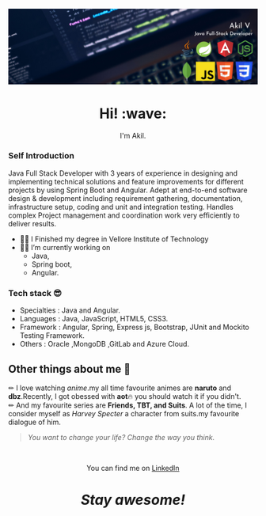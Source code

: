 <!-- you can use this template if you want to -->
![Akil's header img](/banner.png)

<h1 align='center'> Hi! :wave:</h1>
<p align='center'>I'm Akil.</p>

### Self Introduction

Java Full Stack Developer with 3 years of experience in designing and implementing technical solutions and feature improvements for different projects by using Spring Boot and Angular. Adept at end-to-end software design & development including requirement gathering, documentation, infrastructure setup, coding and unit and integration testing. Handles complex Project management and coordination work very efficiently to deliver results.
<br>

- 👨‍🎓 I Finished my degree in Vellore Institute of Technology<br>
-  👨‍💻 I’m currently working on 
   - Java,
   - Spring boot,
   - Angular.
  
  ### Tech stack 😎 
- Specialties : Java and Angular.   
- Languages   : Java, JavaScript, HTML5, CSS3.    
- Framework   : Angular, Spring, Express js, Bootstrap, JUnit and Mockito Testing Framework. 
- Others      : Oracle ,MongoDB ,GitLab and Azure Cloud. 

 ## Other things about me 🤔
 
 ✏ I love watching *anime*.my all time favourite animes are **naruto** and **dbz**.Recently, I got obessed with **aot**🔥 you should watch it if you didn't. <br>
 ✏ And my favourite series are **Friends, TBT, and Suits**. A lot of the time, I consider myself as *Harvey Specter* a character from suits.my favourite dialogue of him. <br>
 > *You want to change your life? Change the way you think.*

<br>
<p align='center'>You can find me on <a href="https://www.linkedin.com/in/akil-v/" target="_blank">LinkedIn</a></p>
<h1 align='center'><i>Stay awesome!</i></h1>

